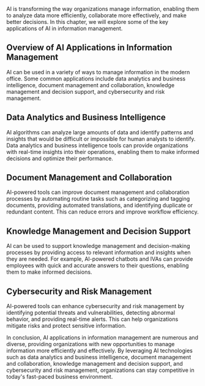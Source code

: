 
AI is transforming the way organizations manage information, enabling them to analyze data more efficiently, collaborate more effectively, and make better decisions. In this chapter, we will explore some of the key applications of AI in information management.

Overview of AI Applications in Information Management
-----------------------------------------------------

AI can be used in a variety of ways to manage information in the modern office. Some common applications include data analytics and business intelligence, document management and collaboration, knowledge management and decision support, and cybersecurity and risk management.

Data Analytics and Business Intelligence
----------------------------------------

AI algorithms can analyze large amounts of data and identify patterns and insights that would be difficult or impossible for human analysts to identify. Data analytics and business intelligence tools can provide organizations with real-time insights into their operations, enabling them to make informed decisions and optimize their performance.

Document Management and Collaboration
-------------------------------------

AI-powered tools can improve document management and collaboration processes by automating routine tasks such as categorizing and tagging documents, providing automated translations, and identifying duplicate or redundant content. This can reduce errors and improve workflow efficiency.

Knowledge Management and Decision Support
-----------------------------------------

AI can be used to support knowledge management and decision-making processes by providing access to relevant information and insights when they are needed. For example, AI-powered chatbots and IVAs can provide employees with quick and accurate answers to their questions, enabling them to make informed decisions.

Cybersecurity and Risk Management
---------------------------------

AI-powered tools can enhance cybersecurity and risk management by identifying potential threats and vulnerabilities, detecting abnormal behavior, and providing real-time alerts. This can help organizations mitigate risks and protect sensitive information.

In conclusion, AI applications in information management are numerous and diverse, providing organizations with new opportunities to manage information more efficiently and effectively. By leveraging AI technologies such as data analytics and business intelligence, document management and collaboration, knowledge management and decision support, and cybersecurity and risk management, organizations can stay competitive in today's fast-paced business environment.

